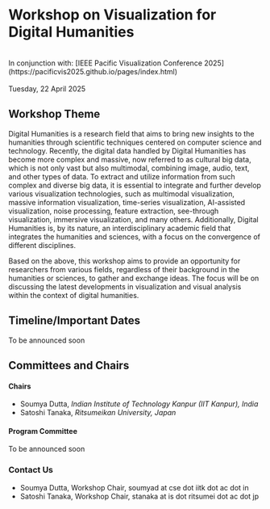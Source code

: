 # Workshop on Visualization for Digital Humanities

<p style="text-align: left;" markdown="1">
<br>
In conjunction with:  
[IEEE Pacific Visualization Conference 2025](https://pacificvis2025.github.io/pages/index.html) <br>
<br>
Tuesday, 22 April 2025 <br>
</p>

## Workshop Theme

Digital Humanities is a research field that aims to bring new insights to the humanities through scientific techniques centered on computer science and technology. Recently, the digital data handled by Digital Humanities has become more complex and massive, now referred to as cultural big data, which is not only vast but also multimodal, combining image, audio, text, and other types of data.
To extract and utilize information from such complex and diverse big data, it is essential to integrate and further develop various visualization technologies, such as multimodal visualization, massive information visualization, time-series visualization, AI-assisted visualization, noise processing, feature extraction, see-through visualization, immersive visualization, and many others. Additionally, Digital Humanities is, by its nature, an interdisciplinary academic field that integrates the humanities and sciences, with a focus on the convergence of different disciplines.

Based on the above, this workshop aims to provide an opportunity for researchers from various fields, regardless of their background in the humanities or sciences, to gather and exchange ideas. The focus will be on discussing the latest developments in visualization and visual analysis within the context of digital humanities.


<!-- ## Participation/Call for Papers

To be announced soon -->

<!-- ## Review Process

To be announced soon

## Submission Process

To be announced soon

## Publication

To be announced soon -->

## Timeline/Important Dates

To be announced soon

## Committees and Chairs

#### Chairs

- Soumya Dutta, _Indian Institute of Technology Kanpur (IIT Kanpur), India_
- Satoshi Tanaka, _Ritsumeikan University, Japan_

<!-- #### Organizing Committee

To be announced soon -->

#### Program Committee

To be announced soon

### Contact Us

- Soumya Dutta, Workshop Chair, soumyad at cse dot iitk dot ac dot in
- Satoshi Tanaka, Workshop Chair, stanaka at is dot ritsumei dot ac dot jp
